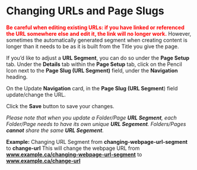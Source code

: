 # Changing URLs and Page Slugs

<span style="color:red">**Be careful when editing existing URLs: if you have linked or referenced the URL somewhere else and edit it, the link will no longer work.**</span> However, sometimes the automatically generated segment when creating content is longer than it needs to be as it is built from the Title you give the page.

If you’d like to adjust a **URL Segment**, you can do so under the **Page Setup** tab. Under the **Details** tab within the **Page Setup** tab, click on the Pencil Icon <i class="fas fa-pencil-alt"></i>  next to the **Page Slug (URL Segment)** field, under the **Navigation** heading. 

On the Update **Navigation** card, in the **Page Slug (URL Segment**) field update/change the URL. 

Click the **Save** button to save your changes.

*Please note that when you update a Folder/Page **URL Segment**, each Folder/Page needs to have its own unique **URL Segement**. Folders/Pages **cannot** share the same **URL Segement**.*

**Example:** Changing URL Segment from **changing-webpage-url-segment** to **change-url**
This will change the webpage URL from **www.example.ca/changing-webpage-url-segment** to **www.example.ca/change-url**

